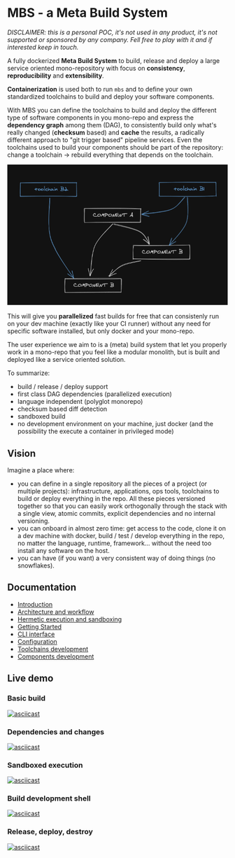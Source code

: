 # MBS - a Meta Build System

*DISCLAIMER: this is a personal POC, it's not used in any product, it's not supported or sponsored by any company. Fell free to play with it and if interested keep in touch.*

A fully dockerized **Meta Build System** to build, release and deploy a large service oriented mono-repository with focus on **consistency**, **reproducibility** and **extensibility**.

**Containerization** is used both to run `mbs` and to define your own standardized toolchains to build and deploy your software components.

With MBS you can define the toolchains to build and deploy the different type of software components in you mono-repo and express the **dependency graph** among them (DAG), to consistently build only what's really changed (**checksum** based) and **cache** the results, a radically different approach to "git trigger based" pipeline services. Even the toolchains used to build your components should be part of the repository: change a toolchain -> rebuild everything that depends on the toolchain.

![image info](./docs/schema-deps-graph.png)

This will give you **parallelized** fast builds for free that can consistenly run on your dev machine (exactly like your CI runner) without any need for specific software installed, but only docker and your mono-repo.

The user experience we aim to is a (meta) build system that let you properly work in a mono-repo that you feel like a modular monolith, but is built and deployed like a service oriented solution.

To summarize:
- build / release / deploy support
- first class DAG dependencies (parallelized execution)
- language independent (polyglot monorepo)
- checksum based diff detection
- sandboxed build
- no development environment on your machine, just docker (and the possibility the execute a container in privileged mode)

## Vision

Imagine a place where:
- you can define in a single repository all the pieces of a project (or multiple projects): infrastructure, applications, ops tools, toolchains to build or deploy everything in the repo. All these pieces versioned together so that you can easily work orthogonally through the stack with a single view, atomic commits, explicit dependencies and no internal versioning.
- you can onboard in almost zero time: get access to the code, clone it on a dev machine with docker, build / test / develop everything in the repo, no matter the language, runtime, framework... without the need too install any software on the host.
- you can have (if you want) a very consistent way of doing things (no snowflakes).

## Documentation
  * [Introduction](docs/introduction.md)
  * [Architecture and workflow](docs/architecture-and-workflow.md)
  * [Hermetic execution and sandboxing](docs/hermetic-execution-and-sandboxing.md)
  * [Getting Started](docs/getting-started.md)
  * [CLI interface](docs/cli-interface.md)
  * [Configuration](docs/configuration.md)
  * [Toolchains development](docs/toolchains-development.md)
  * [Components development](docs/components-development.md)

## Live demo

### Basic build

[![asciicast](https://asciinema.org/a/qD31M65fXERAWFNlRbIIlI1a4.svg)](https://asciinema.org/a/qD31M65fXERAWFNlRbIIlI1a4)

### Dependencies and changes

[![asciicast](https://asciinema.org/a/fwnUh7imRYHAof669bpSP4OwE.svg)](https://asciinema.org/a/fwnUh7imRYHAof669bpSP4OwE)

### Sandboxed execution

[![asciicast](https://asciinema.org/a/IN3OPJhjKpwRPA5dBqeJty4EZ.svg)](https://asciinema.org/a/IN3OPJhjKpwRPA5dBqeJty4EZ)

### Build development shell

[![asciicast](https://asciinema.org/a/06xg1ia6ClqCBDiYFLKVWZdTS.svg)](https://asciinema.org/a/06xg1ia6ClqCBDiYFLKVWZdTS)

### Release, deploy, destroy

[![asciicast](https://asciinema.org/a/sKEWH3tcyl8sszpSps39T8BgF.svg)](https://asciinema.org/a/sKEWH3tcyl8sszpSps39T8BgF)
